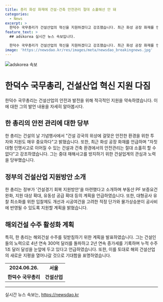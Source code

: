 ```yaml
---
title: 총리 화성 화재에 건설·건축 안전관리 절대 소홀해선 안 돼
categories:
  - News
excerpt: >
  한덕수 국무총리가 건설산업의 혁신을 지원하겠다고 강조했습니다. 최근 화성 공장 화재를 언급하며 안전한 건설 환경의 중요성을 강조했고, 정부가 건설경기 회복을 위한 다양한 지원책을 추진 중이라고 소개했습니다. 또한 해외건설 수주를 뒷받침하고, 누적 수주 1조 달러 달성을 목표로 건설산업의 새로운 지평을 열어갈 것으로 기대했습니다.
feature_text: >
  ## adskorea 실시간 뉴스 속보입니다.

  한덕수 국무총리가 건설산업의 혁신을 지원하겠다고 강조했습니다. 최근 화성 공장 화재를 언급하며 안전한 건설 환경의 중요성을 강조했고, 정부가 건설경기 회복을 위한 다양한 지원책을 추진 중이라고 소개했습니다. 또한 해외건설 수주를 뒷받침하고, 누적 수주 1조 달러 달성을 목표로 건설산업의 새로운 지평을 열어갈 것으로 기대했습니다.
image: 'https://newsdao.kr/res/images/meta/newsdao_breakingnews.jpg'
---
```


<p><img src="https://newsdao.kr/res/images/meta/newsdao_breakingnews.jpg" alt="adskorea 속보" /></p>

<h1>한덕수 국무총리, 건설산업 혁신 지원 다짐</h1>

<p data-ke-size="size16">한덕수 국무총리는 건설산업의 안전과 발전을 위해 적극적인 지원을 약속하였습니다. 이에 대한 그의 발언 내용을 자세히 알아봅시다.</p>

<h2>한 총리의 안전 관리에 대한 당부</h2>

<p data-ke-size="size16">한 총리는 건설의 날 기념행사에서 "건설 강국의 위상에 걸맞은 안전한 환경을 위한 투자와 지원도 매우 중요하다"고 밝혔습니다. 또한, 최근 화성 공장 화재를 언급하며 "자칫 대형 인명사고로 이어질 수 있는 건설과 건축 환경에서의 안전관리는 절대 소홀히 할 수 없다"고 강조하였습니다. 그는 중대 재해사고를 방지하기 위한 건설업계의 관심과 노력을 당부했습니다.</p>

<h2>정부의 건설산업 지원방안 소개</h2>

<p data-ke-size="size16">한 총리는 정부가 '건설경기 회복 지원방안'을 마련했다고 소개하며 부동산 PF 보증요건 완화, 지원 대상 확대, 유동성 공급 확대 등의 계획을 언급하였습니다. 또한, 대형공사 유찰 최소화를 위한 입찰제도 개선과 시공여건을 고려한 적정 단가와 물가상승분이 공사비에 반영될 수 있도록 지원할 계획을 밝혔습니다.</p>

<h2>해외건설 수주 활성화 계획</h2>

<p data-ke-size="size16">특히, 한 총리는 해외건설 수주를 뒷받침하기 위한 계획을 발표하였습니다. 그는 건설인들의 노력으로 4년 연속 300억 달러를 돌파하고 2년 연속 증가세를 기록하며 누적 수주 1조 달러 달성을 눈앞에 두고 있다고 언급하였습니다. 또한, 이를 토대로 해외 건설산업의 새로운 지평을 열어나갈 것으로 기대함을 표명하였습니다.</p>

<table>
<tbody>
<tr>
<td style="text-align: center; height: 17px;"><b>2024.06.26.</b></td>
<td style="text-align: center; height: 17px;"><b>서울</b></td>
</tr>
<tr>
<td style="text-align: center; height: 17px;"><b>한덕수 국무총리</b></td>
<td style="text-align: center; height: 17px;"><b>건설산업</b></td>
</tr>
</tbody>
</table>

<hr>
실시간 뉴스 속보는, <a href="https://newsdao.kr" rel="dofollow">https://newsdao.kr</a>


